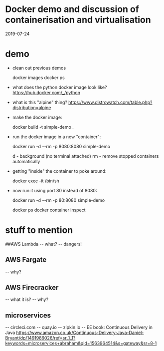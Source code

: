 # Docker demo and discussion of containerisation and virtualisation
2019-07-24


# demo

- clean out previous demos


    docker images
    docker ps

- what does the python docker image look like?
<https://hub.docker.com/_/python>

- what is this "alpine" thing?
<https://www.distrowatch.com/table.php?distribution=alpine>

- make the docker image:


    docker build -t simple-demo .
  
- run the docker image in a new "container":


    docker run -d --rm -p 8080:8080 simple-demo
    
  d  - background (no terminal attached)
  rm - remove stopped containers automatically
  
- getting "inside" the container to poke around:


     docker exec -it <container-id> /bin/sh

- now run it using port 80 instead of 8080:


    docker run -d --rm -p 80:8080 simple-demo

    docker ps
    docker container inspect <container-id>

# stuff to mention
##AWS Lambda 
-- what?
-- dangers!

## AWS Fargate
-- why?

## AWS Firecracker 
-- what it is?
-- why?

## microservices
-- circleci.com
-- quay.io
-- zipkin.io
-- EE book: Continuous Delivery in Java <https://www.amazon.co.uk/Continuous-Delivery-Java-Daniel-Bryant/dp/1491986026/ref=sr_1_1?keywords=microservices+abraham&qid=1563964514&s=gateway&sr=8-1>






